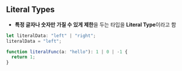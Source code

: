 ## Literal Types

- **특정 글자나 숫자만 가질 수 있게 제한**을 두는 타입을 **Literal Type**이라고 함

```ts
let literalData: "left" | "right";
literalData = "left";

function literalFunc(a: "hello"): 1 | 0 | -1 {
  return 1;
}
```
